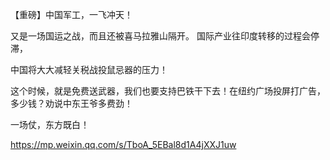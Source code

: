 【重磅】中国军工，一飞冲天！

又是一场国运之战，而且还被喜马拉雅山隔开。
国际产业往印度转移的过程会停滞，

中国将大大减轻关税战投鼠忌器的压力！

这个时候，就是免费送武器，我们也要支持巴铁干下去！在纽约广场投屏打广告，多少钱？劝说中东王爷多费劲！

一场仗，东方既白！

https://mp.weixin.qq.com/s/TboA_5EBal8d1A4jXXJ1uw
